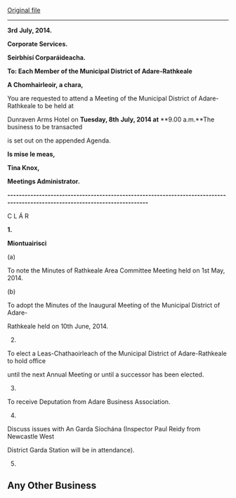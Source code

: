 [Original file](https://www.limerick.ie/sites/default/files/media/documents/2017-08/municipal_district_adare-rathkeale_-_agenda_8_july_2014.pdf)

---
**3rd** **July, 2014.**

**Corporate Services.**

**Seirbhísí Corparáideacha.**

**To: Each Member of the Municipal District of Adare-Rathkeale**

**A Chomhairleoir, a chara,**

You are requested to attend a Meeting of the Municipal District of Adare-Rathkeale to be held at

Dunraven Arms Hotel on **Tuesday, 8th** **July, 2014 at** **9.00 a.m.**The business to be transacted

is set out on the appended Agenda.

**Is mise le meas,**

**Tina Knox,**

**Meetings Administrator.**

**-----------------------------------------------------------------------------------------------------------------------------**

C L Á R

**1.**

**Miontuairisci**

(a)

To note the Minutes of Rathkeale Area Committee Meeting held on 1st May, 2014.

(b)

To adopt the Minutes of the Inaugural Meeting of the Municipal District of Adare-

Rathkeale held on 10th June, 2014.

2.

To elect a Leas-Chathaoirleach of the Municipal District of Adare-Rathkeale to hold office

until the next Annual Meeting or until a successor has been elected.

3.

To receive Deputation from Adare Business Association.

4.

Discuss issues with An Garda Síochána (Inspector Paul Reidy from Newcastle West

District Garda Station will be in attendance).

5.

Any Other Business
---

